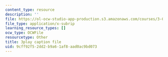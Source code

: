 ```yaml
---
content_type: resource
description: ''
file: https://ol-ocw-studio-app-production.s3.amazonaws.com/courses/3-091sc-introduction-to-solid-state-chemistry-fall-2010/9cff92f52dd2b9a61af8aad0ac9bd073_540Sggsblbg.srt
file_type: application/x-subrip
learning_resource_types: []
ocw_type: OCWFile
resourcetype: Other
title: 3play caption file
uid: 9cff92f5-2dd2-b9a6-1af8-aad0ac9bd073
---
```

